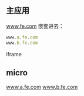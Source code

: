 ## 主应用
www.fe.com
嵌套进去：
```js
www.a.fe.com
www.b.fe.com
```
iframe

## micro
www.a.fe.com
www.b.fe.com